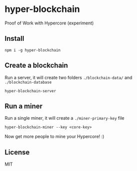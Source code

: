 # hyper-blockchain

Proof of Work with Hypercore (experiment)

## Install

```
npm i -g hyper-blockchain
```

## Create a blockchain

Run a server, it will create two folders `./blockchain-data/` and `./blockchain-database`

```
hyper-blockchain-server
```

## Run a miner

Run a single miner, it will create a `./miner-primary-key` file

`hyper-blockchain-miner --key <core-key>`

Now get more people to mine your Hypercore! :)

## License

MIT

